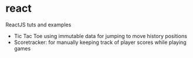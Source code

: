 # react
ReactJS tuts and examples
- Tic Tac Toe using immutable data for jumping to move history positions
- Scoretracker: for manually keeping track of player scores while playing games
